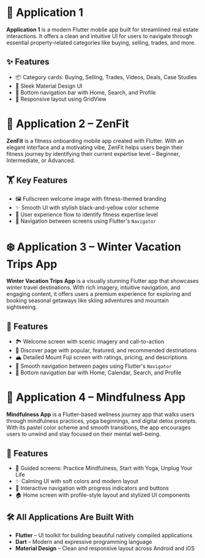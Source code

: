 # 📱 Application 1

**Application 1** is a modern Flutter mobile app built for streamlined real estate interactions. It offers a clean and intuitive UI for users to navigate through essential property-related categories like buying, selling, trades, and more.

## ✨ Features

- 📦 Category cards: Buying, Selling, Trades, Videos, Deals, Case Studies
- 🎨 Sleek Material Design UI
- 📱 Bottom navigation bar with Home, Search, and Profile
- 🔄 Responsive layout using GridView


# 💪 Application 2 – ZenFit

**ZenFit** is a fitness onboarding mobile app created with Flutter. With an elegant interface and a motivating vibe, ZenFit helps users begin their fitness journey by identifying their current expertise level – Beginner, Intermediate, or Advanced.

## 🏋️ Key Features

- 🖼️ Fullscreen welcome image with fitness-themed branding
- ✨ Smooth UI with stylish black-and-yellow color scheme
- 👤 User experience flow to identify fitness expertise level
- 🔄 Navigation between screens using Flutter's `Navigator`


# ❄️ Application 3 – Winter Vacation Trips App

**Winter Vacation Trips App** is a visually stunning Flutter app that showcases winter travel destinations. With rich imagery, intuitive navigation, and engaging content, it offers users a premium experience for exploring and booking seasonal getaways like skiing adventures and mountain sightseeing.

## 🌟 Features

- 🏞️ Welcome screen with scenic imagery and call-to-action
- 📍 Discover page with popular, featured, and recommended destinations
- 🏔️ Detailed Mount Fuji screen with ratings, pricing, and descriptions
- 🔄 Smooth navigation between pages using Flutter's `Navigator`
- 🎯 Bottom navigation bar with Home, Calendar, Search, and Profile


# 🧘 Application 4 – Mindfulness App

**Mindfulness App** is a Flutter-based wellness journey app that walks users through mindfulness practices, yoga beginnings, and digital detox prompts. With its pastel color scheme and smooth transitions, the app encourages users to unwind and stay focused on their mental well-being.

## 🌿 Features

- 💬 Guided screens: Practice Mindfulness, Start with Yoga, Unplug Your Life
- ✨ Calming UI with soft colors and modern layout
- 📱 Interactive navigation with progress indicators and buttons
- 🏠 Home screen with profile-style layout and stylized UI components

## 🛠 All Applications Are Built With

- **Flutter** – UI toolkit for building beautiful natively compiled applications
- **Dart** – Modern and expressive programming language
- **Material Design** – Clean and responsive layout across Android and iOS
